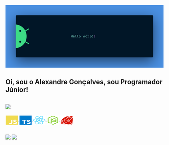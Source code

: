 
<img src="https://raw.githubusercontent.com/qalexandre/qalexandre/main/resources/banner.png" alt="Hello world">


## Oi, sou o Alexandre Gonçalves, sou Programador Júnior!

<br>
<div>
  <a href="https://github.com/qalexandre">
  
  <img height="180em" src="https://github-readme-stats.vercel.app/api/top-langs/?username=qalexandre&layout=compact&langs_count=7&theme=dark"/>
</div>

<div style="display: inline_block"><br>
  <img align="center" alt="Ale-Js" height="30" width="40" src="https://raw.githubusercontent.com/devicons/devicon/master/icons/javascript/javascript-plain.svg">
  <img align="center" alt="Ale-Ts" height="30" width="40" src="https://raw.githubusercontent.com/devicons/devicon/master/icons/typescript/typescript-plain.svg">
  <img align="center" alt="Ale-React" height="30" width="40" src="https://raw.githubusercontent.com/devicons/devicon/master/icons/react/react-original.svg">
  <img align="center" alt="Ale-NodeJS" height="30" width="40" src="https://raw.githubusercontent.com/devicons/devicon/master/icons/nodejs/nodejs-original.svg">
  <img align="center" alt="Ale-Ruby" height="30" width="40" src="https://raw.githubusercontent.com/devicons/devicon/master/icons/ruby/ruby-plain.svg">

</div> <br>
<div> 
 
 
  <a href = "mailto:alexandre.goncalves33@outlook.com"><img src="https://img.shields.io/badge/-Email-%23333?style=for-the-badge&logo=microsoft&logoColor=white" target="_blank"></a>
  <a href="https://www.linkedin.com/in/alexandre-gon%C3%A7alves-/" target="_blank"><img src="https://img.shields.io/badge/-LinkedIn-%230077B5?style=for-the-badge&logo=linkedin&logoColor=white" target="_blank"></a> </div>